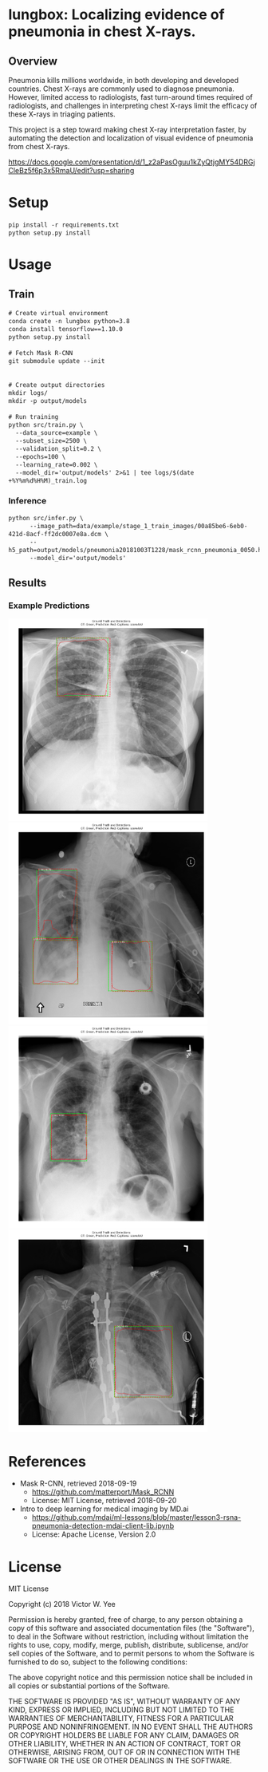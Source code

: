 # lungbox: Localizing evidence of pneumonia in chest X-rays.

## Overview

Pneumonia kills millions worldwide, in both developing and developed countries. Chest X-rays are commonly used to diagnose pneumonia. However, limited access to radiologists, fast turn-around times required of radiologists, and challenges in interpreting chest X-rays limit the efficacy of these X-rays in triaging patients.

This project is a step toward making chest X-ray interpretation faster, by automating the detection and localization of visual evidence of pneumonia from chest X-rays.

https://docs.google.com/presentation/d/1_z2aPasOguu1kZyQtjgMY54DRGjCleBz5f6p3x5RmaU/edit?usp=sharing

# Setup

```
pip install -r requirements.txt
python setup.py install
```

# Usage

## Train

```
# Create virtual environment
conda create -n lungbox python=3.8
conda install tensorflow==1.10.0
python setup.py install

# Fetch Mask R-CNN 
git submodule update --init


# Create output directories
mkdir logs/
mkdir -p output/models

# Run training
python src/train.py \
  --data_source=example \
  --subset_size=2500 \
  --validation_split=0.2 \
  --epochs=100 \
  --learning_rate=0.002 \
  --model_dir='output/models' 2>&1 | tee logs/$(date +%Y%m%d%H%M)_train.log
```

### Inference

```
python src/infer.py \
      --image_path=data/example/stage_1_train_images/00a85be6-6eb0-421d-8acf-ff2dc0007e8a.dcm \
      --h5_path=output/models/pneumonia20181003T1228/mask_rcnn_pneumonia_0050.h5
      --model_dir='output/models'
```

## Results

### Example Predictions

<img src="https://github.com/victorwyee/lungbox/raw/master/notebooks/sample_images/gt-vs-pred_09326eb7-f4cb-4d8f-83c6-8ba7fb8b5ac7.png" width=400px><img src="https://github.com/victorwyee/lungbox/raw/master/notebooks/sample_images/gt-vs-pred_0b2057bc-4c6d-4c90-8975-94c02392e460.png" width=400px>
<img src="https://github.com/victorwyee/lungbox/raw/master/notebooks/sample_images/gt-vs-pred_3e07be0a-9693-4f9c-9295-9e72b3e2a872.png" width=400px><img src="https://github.com/victorwyee/lungbox/raw/master/notebooks/sample_images/gt-vs-pred_b17cb86b-e90c-4a31-926a-2e5b022c6275.png" width=400px>


# References
  * Mask R-CNN, retrieved 2018-09-19
    - https://github.com/matterport/Mask_RCNN
    - License: MIT License, retrieved 2018-09-20
  * Intro to deep learning for medical imaging by MD.ai
    - https://github.com/mdai/ml-lessons/blob/master/lesson3-rsna-pneumonia-detection-mdai-client-lib.ipynb
    - License: Apache License, Version 2.0


# License

MIT License

Copyright (c) 2018 Victor W. Yee

Permission is hereby granted, free of charge, to any person obtaining a copy
of this software and associated documentation files (the "Software"), to deal
in the Software without restriction, including without limitation the rights
to use, copy, modify, merge, publish, distribute, sublicense, and/or sell
copies of the Software, and to permit persons to whom the Software is
furnished to do so, subject to the following conditions:

The above copyright notice and this permission notice shall be included in all
copies or substantial portions of the Software.

THE SOFTWARE IS PROVIDED "AS IS", WITHOUT WARRANTY OF ANY KIND, EXPRESS OR
IMPLIED, INCLUDING BUT NOT LIMITED TO THE WARRANTIES OF MERCHANTABILITY,
FITNESS FOR A PARTICULAR PURPOSE AND NONINFRINGEMENT. IN NO EVENT SHALL THE
AUTHORS OR COPYRIGHT HOLDERS BE LIABLE FOR ANY CLAIM, DAMAGES OR OTHER
LIABILITY, WHETHER IN AN ACTION OF CONTRACT, TORT OR OTHERWISE, ARISING FROM,
OUT OF OR IN CONNECTION WITH THE SOFTWARE OR THE USE OR OTHER DEALINGS IN THE
SOFTWARE.
